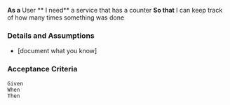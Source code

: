**As a** User
** I need** a service that has a counter
**So that** I can keep track of how many times something was done 

### Details and Assumptions

* [document what you know] 

### Acceptance Criteria 

```Gherkin 
Given 
When
Then 
```
